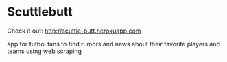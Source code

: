 # Scuttlebutt

Check it out: http://scuttle-butt.herokuapp.com

app for futbol fans to find rumors and news about their favorite players and teams using web scraping
